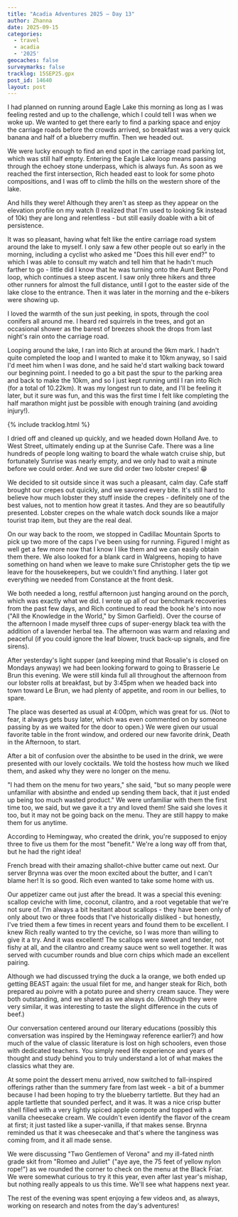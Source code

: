 ```yaml
---
title: "Acadia Adventures 2025 – Day 13"
author: Zhanna
date: 2025-09-15
categories: 
  - travel
  - acadia
  - '2025'
geocaches: false
surveymarks: false
tracklog: 15SEP25.gpx
post_id: 14640
layout: post
---
```


I had planned on running around Eagle Lake this morning as long as I was feeling rested and up to the challenge, which I could tell I was when we woke up. We wanted to get there early to find a parking space and enjoy the carriage roads before the crowds arrived, so breakfast was a very quick banana and half of a blueberry muffin. Then we headed out.

We were lucky enough to find an end spot in the carriage road parking lot, which was still half empty. Entering the Eagle Lake loop means passing through the echoey stone underpass, which is always fun. As soon as we reached the first intersection, Rich headed east to look for some photo compositions, and I was off to climb the hills on the western shore of the lake.

And hills they were! Although they aren't as steep as they appear on the elevation profile on my watch (I realized that I'm used to looking 5k instead of 10k) they are long and relentless - but still easily doable with a bit of persistence.

It was so pleasant, having what felt like the entire carriage road system around the lake to myself. I only saw a few other people out so early in the morning, including a cyclist who asked me "Does this hill ever end?" to which I was able to consult my watch and tell him that he hadn't much farther to go - little did I know that he was turning onto the Aunt Betty Pond loop, which continues a steep ascent. I saw only three hikers and three other runners for almost the full distance, until I got to the easter side of the lake close to the entrance. Then it was later in the morning and the e-bikers were showing up.

I loved the warmth of the sun just peeking, in spots, through the cool conifers all around me. I heard red squirrels in the trees, and got an occasional shower as the barest of breezes shook the drops from last night's rain onto the carriage road.

Looping around the lake, I ran into Rich at around the 9km mark. I hadn't quite completed the loop and I wanted to make it to 10km anyway, so I said I'd meet him when I was done, and he said he'd start walking back toward our beginning point. I needed to go a bit past the spur to the parking area and back to make the 10km, and so I just kept running until I ran into Rich (for a total of 10.22km). It was my longest run to date, and I'll be feeling it later, but it sure was fun, and this was the first time I felt like completing the half marathon might just be possible with enough training (and avoiding injury!).

{% include tracklog.html %}

I dried off and cleaned up quickly, and we headed down Holland Ave. to West Street, ultimately ending up at the Sunrise Cafe. There was a line hundreds of people long waiting to board the whale watch cruise ship, but fortunately Sunrise was nearly empty, and we only had to wait a minute before we could order. And we sure did order two lobster crepes! :grin:

We decided to sit outside since it was such a pleasant, calm day. Cafe staff brought our crepes out quickly, and we savored every bite. It's still hard to believe how much lobster they stuff inside the crepes - definitely one of the best values, not to mention how great it tastes. And they are so beautifully presented. Lobster crepes on the whale watch dock sounds like a major tourist trap item, but they are the real deal.

On our way back to the room, we stopped in Cadillac Mountain Sports to pick up two more of the caps I've been using for running. Figured I might as well get a few more now that I know I like them and we can easily obtain them there. We also looked for a blank card in Walgreens, hoping to have something on hand when we leave to make sure Christopher gets the tip we leave for the housekeepers, but we couldn't find anything. I later got everything we needed from Constance at the front desk.

We both needed a long, restful afternoon just hanging around on the porch, which was exactly what we did. I wrote up all of our benchmark recoveries from the past few days, and Rich continued to read the book he's into now ("All the Knowledge in the World," by Simon Garfield). Over the course of the afternoon I made myself three cups of super-energy black tea with the addition of a lavender herbal tea. The afternoon was warm and relaxing and peaceful (if you could ignore the leaf blower, truck back-up signals, and fire sirens). 

After yesterday's light supper (and keeping mind that Rosalie's is closed on Mondays anyway) we had been looking forward to going to Brasserie Le Brun this evening. We were still kinda full all throughout the afternoon from our lobster rolls at breakfast, but by 3:45pm when we headed back into town toward Le Brun, we had plenty of appetite, and room in our bellies, to spare.

The place was deserted as usual at 4:00pm, which was great for us. (Not to fear, it always gets busy later, which was even commented on by someone passing by as we waited for the door to open.) We were given our usual favorite table in the front window, and ordered our new favorite drink, Death in the Afternoon, to start.

After a bit of confusion over the absinthe to be used in the drink, we were presented with our lovely cocktails. We told the hostess how much we liked them, and asked why they were no longer on the menu.

"I had them on the menu for two years," she said, "but so many people were unfamiliar with absinthe and ended up sending them back, that it just ended up being too much wasted product." We were unfamiliar with them the first time too, we said, but we gave it a try and loved them! She said she loves it too, but it may not be going back on the menu. They are still happy to make them for us anytime.

According to Hemingway, who created the drink, you're supposed to enjoy three to five us them for the most "benefit." We're a long way off from that, but he had the right idea!

French bread with their amazing shallot-chive butter came out next. Our server Brynna was over the moon excited about the butter, and I can't blame her! It is so good. Rich even wanted to take some home with us.

Our appetizer came out just after the bread. It was a special this evening: scallop ceviche with lime, coconut, cilantro, and a root vegetable that we're not sure of. I'm always a bit hesitant about scallops - they have been only of only about two or three foods that I've historically disliked - but honestly, I've tried them a few times in recent years and found them to be excellent. I knew Rich really wanted to try the ceviche, so I was more than willing to give it a try. And it was excellent! The scallops were sweet and tender, not fishy at all, and the cilantro and creamy sauce went so well together. It was served with cucumber rounds and blue corn chips which made an excellent pairing.

Although we had discussed trying the duck a la orange, we both ended up getting BEAST again: the usual filet for me, and hanger steak for Rich, both prepared au poivre with a potato puree and sherry cream sauce. They were both outstanding, and we shared as we always do. (Although they were very similar, it was interesting to taste the slight difference in the cuts of beef.)

Our conversation centered around our literary educations (possibly this conversation was inspired by the Hemingway reference earlier?) and how much of the value of classic literature is lost on high schoolers, even those with dedicated teachers. You simply need life experience and years of thought and study behind you to truly understand a lot of what makes the classics what they are.

At some point the dessert menu arrived, now switched to fall-inspired offerings rather than the summery fare from last week - a bit of a bummer because I had been hoping to try the blueberry tartlette. But they had an apple tartlette that sounded perfect, and it was. It was a nice crisp butter shell filled with a very lightly spiced apple compote and topped with a vanilla cheesecake cream. We couldn't even identify the flavor of the cream at first; it just tasted like a super-vanilla, if that makes sense. Brynna reminded us that it was cheesecake and that's where the tanginess was coming from, and it all made sense.

We were discussing "Two Gentlemen of Verona" and my ill-fated ninth grade skit from "Romeo and Juliet" ("aye aye, the 75 feet of yellow nylon rope!") as we rounded the corner to check on the menu at the Black Friar. We were somewhat curious to try it this year, even after last year's mishap, but nothing really appeals to us this time. We'll see what happens next year.

The rest of the evening was spent enjoying a few videos and, as always, working on research and notes from the day's adventures!
